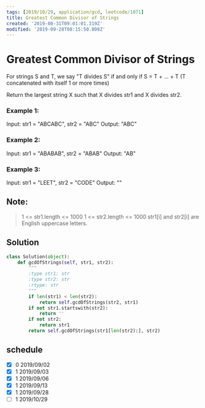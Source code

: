 ```yaml
---
tags: [2019/10/29, application/gcd, leetcode/1071]
title: Greatest Common Divisor of Strings
created: '2019-08-31T09:01:01.319Z'
modified: '2019-09-28T08:15:50.808Z'
---
```


# Greatest Common Divisor of Strings

For strings S and T, we say "T divides S" if and only if S = T + ... + T  (T concatenated with itself 1 or more times)

Return the largest string X such that X divides str1 and X divides str2.


### Example 1:

Input: str1 = "ABCABC", str2 = "ABC"
Output: "ABC"

### Example 2:

Input: str1 = "ABABAB", str2 = "ABAB"
Output: "AB"

### Example 3:

Input: str1 = "LEET", str2 = "CODE"
Output: ""


## Note:

> 1 <= str1.length <= 1000
> 1 <= str2.length <= 1000
> str1[i] and str2[i] are English uppercase letters.

## Solution

```python
class Solution(object):
    def gcdOfStrings(self, str1, str2):
        """
        :type str1: str
        :type str2: str
        :rtype: str
        """
        if len(str1) < len(str2):
            return self.gcdOfStrings(str2, str1)
        if not str1.startswith(str2):
            return ''
        if not str2:
            return str1
        return self.gcdOfStrings(str1[len(str2):], str2)
```

## schedule

* [x] 0 2019/09/02
* [x] 1 2019/09/03
* [x] 1 2019/09/06
* [x] 1 2019/09/13
* [x] 1 2019/09/28
* [ ] 1 2019/10/29

